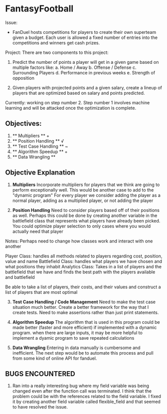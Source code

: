 # FantasyFootball

Issue: 
- FanDuel hosts competitions for players to create their own superteam given a budget. Each user is allowed a fixed number of entries into the competitions and winners get cash prizes.

Project:
There are two components to this project:
  1. Predict the number of points a player will get in a given game based on multiple factors like:
    a. Home / Away
    b. Offense / Defense
    c. Surrounding Players
    d. Performance in previous weeks
    e. Strength of opposition
    
  2. Given players with projected points and a given salary, create a lineup of players that are optimized based on salary and points predicted.
  
 Currently: working on step number 2. Step number 1 involves machine learning and will be attacked once the optimization is complete.


## Objectives:
1. ** Multipliers ** +
2. ** Position Handling ** √
3. ** Test Case Handling ** ~
4. ** Algorithm Speedup ** +
5. ** Data Wrangling **

## Objective Explanation
1. **Multipliers** 
Incorporate multipliers for players that we think are going to perform exceptionally well. This would be another case to add to the "dynamic program"
For every player we consider adding the player as a normal player, adding as a multiplied player, or not adding the player

2. **Position Handling**
Need to consider players based off of their positions as well. Perhaps this could be done by creating another variable in the battlefield class
that represents what players have already been picked. You could optimize player selection to only cases where you would actually need that player

Notes: Perhaps need to change how classes work and interact with one another

Player Class: handles all methods related to players regarding cost, position, value and name
Battlefield Class: handles what players we have chosen and what positions they inhabit
Analytics Class: Takes in a list of players and the battlefield that we have and finds the best path with the players available and battlefield

Be able to take a list of players, their costs, and their values and construct a list of players that are most optimal

3. **Test Case Handling / Code Management**
 Need to make the test case situation much better. Create a better framework for the way that I create tests. Need to make assertions rather than
just print statements.

4. **Algorithm Speedup**
The algorithm that is used in this program could be made better (faster and more efficient) if implemented with a dynamic program. when there are large inputs, it may be more helpful to implement a dyamic program to save repeated calculations

5. **Data Wrangling**
Entering in data manually is cumbersome and inefficient. The next step would be to automate this process and pull from some kind of online API for fanduel.

## BUGS ENCOUNTERED

1. Ran into a really interesting bug where my field variable was being changed even after the function call was terminated. I think that the problem could be with the references related to the field variable. I fixed it by creating another field variable called flexible_field and that seemed to have resolved the issue.